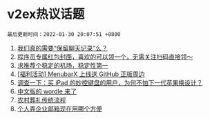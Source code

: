 # v2ex热议话题

`最后更新时间：2022-01-30 20:07:51 +0800`

1. [我们真的需要“保留聊天记录”么？](https://www.v2ex.com/t/831336)
1. [程序员专属红包封面，喜欢的可以领一个，无需关注扫码直接领～](https://www.v2ex.com/t/831363)
1. [求推荐个稳定的机场，稳定性第一](https://www.v2ex.com/t/831414)
1. [[福利活动] MenubarX 上线送 GitHub 正版周边](https://www.v2ex.com/t/831401)
1. [调查一下：买 iPad 的妙控键盘的用户，为何不怕下一代苹果换设计？](https://www.v2ex.com/t/831367)
1. [中文版的 wordle 来了](https://www.v2ex.com/t/831375)
1. [农村葬礼传统流程](https://www.v2ex.com/t/831357)
1. [个人弄企业邮箱现在用哪个方便](https://www.v2ex.com/t/831369)

